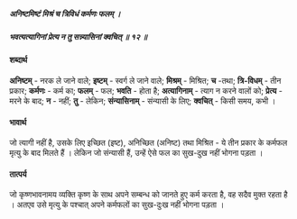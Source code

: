 ##### अनिष्टमिष्टं मिश्रं च त्रिविधं कर्मणः फलम् ।
##### भवत्यत्यागिनां प्रेत्य न तु सन्न्यासिनां क्वचित् ॥ १२ ॥

#### शब्दार्थ

**अनिष्टम्** - नरक ले जाने वाले; **इष्टम्** - स्वर्ग ले जाने वाले; **मिश्रम्** - मिश्रित; **च** -तथा; **त्रि-विधम्** - तीन प्रकार; **कर्मणः** - कर्म का; **फलम्** - फल; **भवति** - होता है; **अत्यागिनाम्** - त्याग न करने वालों को; **प्रेत्य** - मरने के बाद; **न** - नहीं; **तु** - लेकिन; **संन्यासिनाम्** - संन्यासी के लिए; **क्वचित्** - किसी समय, कभी ।

#### भावार्थ

जो त्यागी नहीं है, उसके लिए इच्छित (इष्ट), अनिच्छित (अनिष्ट) तथा मिश्रित - ये तीन प्रकार के कर्मफल मृत्यु के बाद मिलते हैं । लेकिन जो संन्यासी हैं, उन्हें ऐसे फल का सुख-दुख नहीं भोगना पड़ता ।

#### तात्पर्य

जो कृष्णभावनामय व्यक्ति कृष्ण के साथ अपने सम्बन्ध को जानते हुए कर्म करता है, वह सदैव मुक्त रहता है । अतएव उसे मृत्यु के पश्चात् अपने कर्मफलों का सुख-दुःख नहीं भोगना पड़ता ।